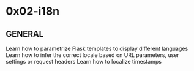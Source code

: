 # 0x02-i18n

## GENERAL

Learn how to parametrize Flask templates to display different languages
Learn how to infer the correct locale based on URL parameters, user settings or request headers
Learn how to localize timestamps
